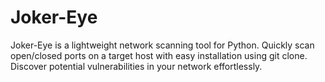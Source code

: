 # Joker-Eye
Joker-Eye is a lightweight network scanning tool for Python. Quickly scan open/closed ports on a target host with easy installation using git clone. Discover potential vulnerabilities in your network effortlessly.

